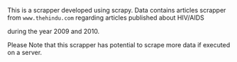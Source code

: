 This is a scrapper developed using scrapy.
Data contains articles scrapper from `www.thehindu.com`
regarding articles published about HIV/AIDS

during the year 2009 and 2010.

Please Note that this scrapper has potential to scrape more data if executed on a server.
